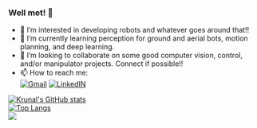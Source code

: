 ### Well met! 👋

<!--
**KrunalBhatt99/KrunalBhatt99** is a ✨ _special_ ✨ repository because its `README.md` (this file) appears on your GitHub profile.
-->
- 👀 I’m interested in developing robots and whatever goes around that!!
- 🌱 I’m currently learning perception for ground and aerial bots, motion planning, and deep learning.
- 💞️ I’m looking to collaborate on some good computer vision, control, and/or manipulator projects. Connect if possible!!
- 📫 How to reach me:<br>
  [![Gmail](https://img.shields.io/badge/Gmail-D14836?style=for-the-badge&logo=gmail&logoColor=white)](kmbhatt999@gmail.com) [![LinkedIN](https://img.shields.io/badge/LinkedIn-0077B5?style=for-the-badge&logo=linkedin&logoColor=white)](https://www.linkedin.com/in/krunalbhatt9/)

[![Krunal's GitHub stats](https://github-readme-stats.vercel.app/api?username=krunalmbhatt&hide=contribs,prs)](https://github.com/krunalmbhatt/readme-stats) <br>
[![Top Langs](https://github-readme-stats.vercel.app/api/top-langs/?username=krunalmbhatt&layout=compact)](https://github.com/krunalmbhatt) <br>
![](https://komarev.com/ghpvc/?username=your-github-username&style=plastic&label=Visitors)
